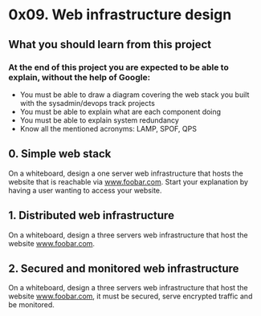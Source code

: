 # 0x09. Web infrastructure design
## What you should learn from this project
### At the end of this project you are expected to be able to explain, without the help of Google:
- You must be able to draw a diagram covering the web stack you built with the sysadmin/devops track projects
- You must be able to explain what are each component doing
- You must be able to explain system redundancy
- Know all the mentioned acronyms: LAMP, SPOF, QPS
## 0. Simple web stack
On a whiteboard, design a one server web infrastructure that hosts the website that is reachable via www.foobar.com. Start your explanation by having a user wanting to access your website.
## 1. Distributed web infrastructure
On a whiteboard, design a three servers web infrastructure that host the website www.foobar.com.
## 2. Secured and monitored web infrastructure 
On a whiteboard, design a three servers web infrastructure that host the website www.foobar.com, it must be secured, serve encrypted traffic and be monitored.
